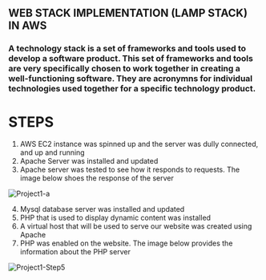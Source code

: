  
## WEB STACK IMPLEMENTATION (LAMP STACK) IN AWS

### A technology stack is a set of frameworks and tools used to develop a software product. This set of frameworks and tools are very specifically chosen to work together in creating a well-functioning software. They are acronymns for individual technologies used together for a specific technology product.

# STEPS

1. AWS EC2 instance was spinned up and the server was dully connected, and up and running
2. Apache Server was installed and updated
3. Apache  server was tested to see how it responds to requests. The image below shoes the response of the server 


![Project1-a](https://user-images.githubusercontent.com/69041949/164992622-02f345d7-9a11-49ae-9660-ae46a8da710f.jpg)

4. Mysql database server was installed and updated
5. PHP that is used to display dynamic content was installed
6. A virtual host that will be used to serve our website was created using Apache
7. PHP was enabled on the website. The image below provides the information about the PHP server

![Project1-Step5](https://user-images.githubusercontent.com/69041949/164992938-34c67b71-d49a-4cde-9abc-466e9aaab891.jpg)
